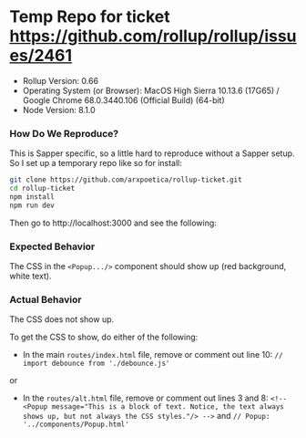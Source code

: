 # Temp Repo for ticket https://github.com/rollup/rollup/issues/2461

- Rollup Version: 0.66
- Operating System (or Browser): MacOS High Sierra 10.13.6 (17G65) / Google Chrome 68.0.3440.106 (Official Build) (64-bit)
- Node Version: 8.1.0

### How Do We Reproduce?

This is Sapper specific, so a little hard to reproduce without a Sapper setup. So I set up a temporary repo like so for install:

```bash
git clone https://github.com/arxpoetica/rollup-ticket.git
cd rollup-ticket
npm install
npm run dev
```

Then go to http://localhost:3000 and see the following:

### Expected Behavior

The CSS in the `<Popup.../>` component should show up (red background, white text).

### Actual Behavior

The CSS does not show up.

To get the CSS to show, do either of the following:

* In the main `routes/index.html` file, remove or comment out line 10: `// import debounce from './debounce.js'`

or

* In the `routes/alt.html` file, remove or comment out lines 3 and 8: `<!-- <Popup message="This is a block of text. Notice, the text always shows up, but not always the CSS styles."/> -->` and `// Popup: '../components/Popup.html'`
